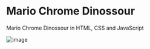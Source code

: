 # Mario Chrome Dinossour
Mario Chrome Dinossour in HTML, CSS and JavaScript


![image](https://github.com/VictorReghini/mario/assets/52582270/c1b7b174-10e6-4c99-a67a-e38adadb09d5)

